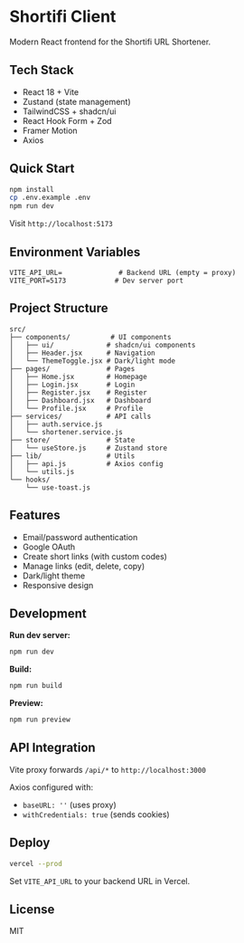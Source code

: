 # Shortifi Client

Modern React frontend for the Shortifi URL Shortener.

## Tech Stack

- React 18 + Vite
- Zustand (state management)
- TailwindCSS + shadcn/ui
- React Hook Form + Zod
- Framer Motion
- Axios

## Quick Start

```bash
npm install
cp .env.example .env
npm run dev
```

Visit `http://localhost:5173`

## Environment Variables

```env
VITE_API_URL=              # Backend URL (empty = proxy)
VITE_PORT=5173            # Dev server port
```

## Project Structure

```
src/
├── components/          # UI components
│   ├── ui/             # shadcn/ui components
│   ├── Header.jsx      # Navigation
│   └── ThemeToggle.jsx # Dark/light mode
├── pages/              # Pages
│   ├── Home.jsx        # Homepage
│   ├── Login.jsx       # Login
│   ├── Register.jsx    # Register
│   ├── Dashboard.jsx   # Dashboard
│   └── Profile.jsx     # Profile
├── services/           # API calls
│   ├── auth.service.js
│   └── shortener.service.js
├── store/              # State
│   └── useStore.js     # Zustand store
├── lib/                # Utils
│   ├── api.js          # Axios config
│   └── utils.js
└── hooks/
    └── use-toast.js
```

## Features

- Email/password authentication
- Google OAuth
- Create short links (with custom codes)
- Manage links (edit, delete, copy)
- Dark/light theme
- Responsive design

## Development

**Run dev server:**
```bash
npm run dev
```

**Build:**
```bash
npm run build
```

**Preview:**
```bash
npm run preview
```

## API Integration

Vite proxy forwards `/api/*` to `http://localhost:3000`

Axios configured with:
- `baseURL: ''` (uses proxy)
- `withCredentials: true` (sends cookies)

## Deploy

```bash
vercel --prod
```

Set `VITE_API_URL` to your backend URL in Vercel.

## License

MIT
